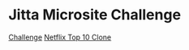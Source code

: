 # Jitta Microsite Challenge

[Challenge](https://jitta.notion.site/Microsite-Challenge-fd80071ddd0d41178abe3383c1af7bec)
[Netflix Top 10 Clone](https://www.netflix.com/tudum/top10/thailand?week=2023-09-24)
